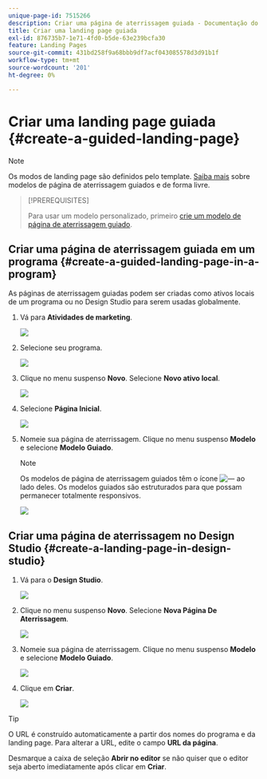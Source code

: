```yaml
---
unique-page-id: 7515266
description: Criar uma página de aterrissagem guiada - Documentação do Marketo - Documentação do produto
title: Criar uma landing page guiada
exl-id: 876735b7-1e71-4fd0-b5de-63e239bcfa30
feature: Landing Pages
source-git-commit: 431bd258f9a68bbb9df7acf043085578d3d91b1f
workflow-type: tm+mt
source-wordcount: '201'
ht-degree: 0%

---
```


# Criar uma landing page guiada {#create-a-guided-landing-page}

>[!NOTE]
>
>Os modos de landing page são definidos pelo template. [Saiba mais](/help/marketo/product-docs/demand-generation/landing-pages/understanding-landing-pages/understanding-free-form-vs-guided-landing-pages.md) sobre modelos de página de aterrissagem guiados e de forma livre.

>[!PREREQUISITES]
>
>Para usar um modelo personalizado, primeiro [crie um modelo de página de aterrissagem guiado](/help/marketo/product-docs/demand-generation/landing-pages/landing-page-templates/create-a-guided-landing-page-template.md).

## Criar uma página de aterrissagem guiada em um programa {#create-a-guided-landing-page-in-a-program}

As páginas de aterrissagem guiadas podem ser criadas como ativos locais de um programa ou no Design Studio para serem usadas globalmente.

1. Vá para **Atividades de marketing**.

   ![](assets/one-1.png)

1. Selecione seu programa.

   ![](assets/image2015-5-26-9-3a24-3a2.png)

1. Clique no menu suspenso **Novo**. Selecione **Novo ativo local**.

   ![](assets/image2015-5-26-9-3a25-3a36.png)

1. Selecione **Página Inicial**.

   ![](assets/four.png)

1. Nomeie sua página de aterrissagem. Clique no menu suspenso **Modelo** e selecione **Modelo Guiado**.

   >[!NOTE]
   >
   >Os modelos de página de aterrissagem guiados têm o ícone ![—](assets/image2015-5-26-9-3a26-3a51.png) ao lado deles. Os modelos guiados são estruturados para que possam permanecer totalmente responsivos.

   ![](assets/image2015-5-24-15-3a47-3a56.png)

## Criar uma página de aterrissagem no Design Studio {#create-a-landing-page-in-design-studio}

1. Vá para o **Design Studio**.

   ![](assets/six.png)

1. Clique no menu suspenso **Novo**. Selecione **Nova Página De Aterrissagem**.

   ![](assets/seven.png)

1. Nomeie sua página de aterrissagem. Clique no menu suspenso **Modelo** e selecione **Modelo Guiado**.

   ![](assets/image2015-5-26-9-3a27-3a34.png)

1. Clique em **Criar**.

   ![](assets/image2015-5-26-9-3a28-3a8.png)

>[!TIP]
>
>O URL é construído automaticamente a partir dos nomes do programa e da landing page. Para alterar a URL, edite o campo **URL da página**.
>
>Desmarque a caixa de seleção **Abrir no editor** se não quiser que o editor seja aberto imediatamente após clicar em **Criar**.
